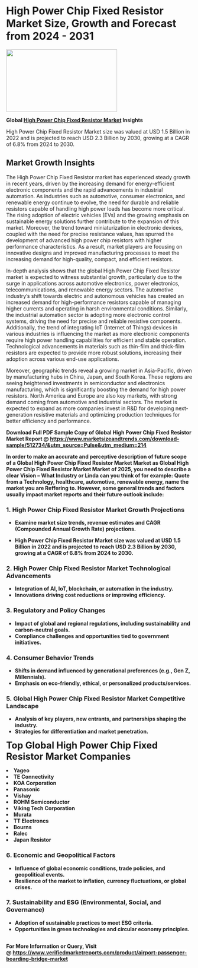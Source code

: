 <H1>High Power Chip Fixed Resistor Market Size, Growth and Forecast from 2024 - 2031</H1><img class="aligncenter size-medium wp-image-584254" src="https://thirdeyenews.in/wp-content/uploads/2024/09/Global-Market-Research-300x168.jpeg" alt="" width="300" height="168" /><p><strong>Global&nbsp;<a href="https://www.marketsizeandtrends.com/download-sample/512734/&amp;utm_source=Pulse&amp;utm_medium=214">High Power Chip Fixed Resistor Market</a> Insights</strong></p><p>High Power Chip Fixed Resistor Market size was valued at USD 1.5 Billion in 2022 and is projected to reach USD 2.3 Billion by 2030, growing at a CAGR of 6.8% from 2024 to 2030.</p><p><h2>Market Growth Insights</h2> <p>The High Power Chip Fixed Resistor market has experienced steady growth in recent years, driven by the increasing demand for energy-efficient electronic components and the rapid advancements in industrial automation. As industries such as automotive, consumer electronics, and renewable energy continue to evolve, the need for durable and reliable resistors capable of handling high power loads has become more critical. The rising adoption of electric vehicles (EVs) and the growing emphasis on sustainable energy solutions further contribute to the expansion of this market. Moreover, the trend toward miniaturization in electronic devices, coupled with the need for precise resistance values, has spurred the development of advanced high power chip resistors with higher performance characteristics. As a result, market players are focusing on innovative designs and improved manufacturing processes to meet the increasing demand for high-quality, compact, and efficient resistors.</p> <p><strong></strong></p> <p>In-depth analysis shows that the global High Power Chip Fixed Resistor market is expected to witness substantial growth, particularly due to the surge in applications across automotive electronics, power electronics, telecommunications, and renewable energy sectors. The automotive industry’s shift towards electric and autonomous vehicles has created an increased demand for high-performance resistors capable of managing higher currents and operating in harsh environmental conditions. Similarly, the industrial automation sector is adopting more electronic control systems, driving the need for precise and reliable resistive components. Additionally, the trend of integrating IoT (Internet of Things) devices in various industries is influencing the market as more electronic components require high power handling capabilities for efficient and stable operation. Technological advancements in materials such as thin-film and thick-film resistors are expected to provide more robust solutions, increasing their adoption across various end-use applications. <p>Moreover, geographic trends reveal a growing market in Asia-Pacific, driven by manufacturing hubs in China, Japan, and South Korea. These regions are seeing heightened investments in semiconductor and electronics manufacturing, which is significantly boosting the demand for high power resistors. North America and Europe are also key markets, with strong demand coming from automotive and industrial sectors. The market is expected to expand as more companies invest in R&D for developing next-generation resistive materials and optimizing production techniques for better efficiency and performance.</p> <p><strong></p><p><span class=""><strong>Download Full PDF Sample Copy of Global High Power Chip Fixed Resistor Market Report</strong> @ <a href="https://www.marketsizeandtrends.com/download-sample/512734/&amp;utm_source=Pulse&amp;utm_medium=214" target="_blank">https://www.marketsizeandtrends.com/download-sample/512734/&amp;utm_source=Pulse&amp;utm_medium=214</a></span></p><p>In order to make an accurate and perceptive description of future scope of a Global&nbsp;High Power Chip Fixed Resistor Market Market as Global&nbsp;High Power Chip Fixed Resistor Market Market of 2025, you need to describe a clear Vision &ndash; What Industry or Linda can you think of for example: Quote from a Technology, healthcare, automotive, renewable energy, name the market you are Reffering to. However, some general trends and factors usually impact market reports and their future outlook include:</p><h3>1.&nbsp;<strong>High Power Chip Fixed Resistor Market Growth Projections</strong></h3><ul><li>Examine market size trends, revenue estimates and CAGR (Compounded Annual Growth Rate) projections.</li><li><p>High Power Chip Fixed Resistor Market size was valued at USD 1.5 Billion in 2022 and is projected to reach USD 2.3 Billion by 2030, growing at a CAGR of 6.8% from 2024 to 2030.</p></li></ul><h3>2.&nbsp;<strong>High Power Chip Fixed Resistor Market Technological Advancements</strong></h3><ul><li>Integration of AI, IoT, blockchain, or automation in the industry.</li><li>Innovations driving cost reductions or improving efficiency.</li></ul><h3>3.&nbsp;<strong>Regulatory and Policy Changes</strong></h3><ul><li>Impact of global and regional regulations, including sustainability and carbon-neutral goals.</li><li>Compliance challenges and opportunities tied to government initiatives.</li></ul><h3>4.&nbsp;<strong>Consumer Behavior Trends</strong></h3><ul><li>Shifts in demand influenced by generational preferences (e.g., Gen Z, Millennials).</li><li>Emphasis on eco-friendly, ethical, or personalized products/services.</li></ul><h3>5.&nbsp;<strong>Global High Power Chip Fixed Resistor Market Competitive Landscape</strong></h3><ul><li>Analysis of key players, new entrants, and partnerships shaping the industry.</li><li>Strategies for differentiation and market penetration.</li></ul><p data-pm-slice="1 1 []"><span style="color: inherit; font-family: inherit; font-size: 25px;">Top Global High Power Chip Fixed Resistor Market Companies</span></p><div class="" data-test-id=""><p><li>Yageo</li><li> TE Connectivity</li><li> KOA Corporation</li><li> Panasonic</li><li> Vishay</li><li> ROHM Semiconductor</li><li> Viking Tech Corporation</li><li> Murata</li><li> TT Electroncs</li><li> Bourns</li><li> Ralec</li><li> Japan Resistor</li></p></div><h3>6.&nbsp;<strong>Economic and Geopolitical Factors</strong></h3><ul><li>Influence of global economic conditions, trade policies, and geopolitical events.</li><li>Resilience of the market to inflation, currency fluctuations, or global crises.</li></ul><h3>7.&nbsp;<strong>Sustainability and ESG (Environmental, Social, and Governance)</strong></h3><ul><li>Adoption of sustainable practices to meet ESG criteria.</li><li>Opportunities in green technologies and circular economy principles.</li></ul><h2><strong style="font-size: 14px;">For More Information or Query, Visit @&nbsp;</strong><a style="background-color: #ffffff; font-size: 14px;" href="https://www.marketsizeandtrends.com/report/high-power-chip-fixed-resistor-market/" target="_blank">https://www.verifiedmarketreports.com/product/airport-passenger-boarding-bridge-market</a></h2>
